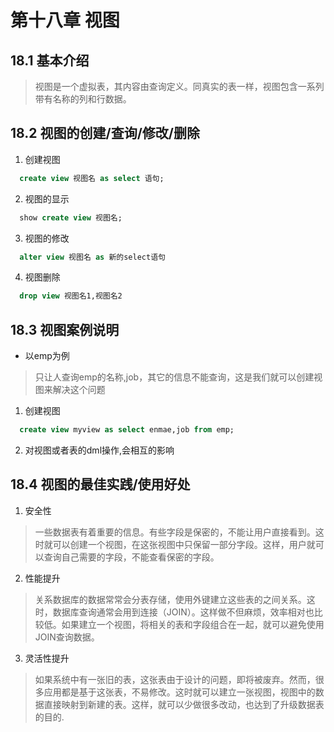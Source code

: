 # 第十八章 视图
## 18.1 基本介绍
> 视图是一个虚拟表，其内容由查询定义。同真实的表一样，视图包含一系列带有名称的列和行数据。
## 18.2 视图的创建/查询/修改/删除
1. 创建视图
```sql
  create view 视图名 as select 语句;
```
2. 视图的显示
```sql
  show create view 视图名;
```
3. 视图的修改
```sql
  alter view 视图名 as 新的select语句
```
4. 视图删除
```sql
  drop view 视图名1,视图名2
```
## 18.3 视图案例说明
+ 以emp为例
> 只让人查询emp的名称,job，其它的信息不能查询，这是我们就可以创建视图来解决这个问题
1. 创建视图
```sql
  create view myview as select enmae,job from emp;
```
2. 对视图或者表的dml操作,会相互的影响
## 18.4 视图的最佳实践/使用好处
1. 安全性
> 一些数据表有着重要的信息。有些字段是保密的，不能让用户直接看到。这时就可以创建一个视图，在这张视图中只保留一部分字段。这样，用户就可以查询自己需要的字段，不能查看保密的字段。
2. 性能提升
> 关系数据库的数据常常会分表存储，使用外键建立这些表的之间关系。这时，数据库查询通常会用到连接（JOIN）。这样做不但麻烦，效率相对也比较低。如果建立一个视图，将相关的表和字段组合在一起，就可以避免使用JOIN查询数据。
3. 灵活性提升
> 如果系统中有一张旧的表，这张表由于设计的问题，即将被废弃。然而，很多应用都是基于这张表，不易修改。这时就可以建立一张视图，视图中的数据直接映射到新建的表。这样，就可以少做很多改动，也达到了升级数据表的目的.
